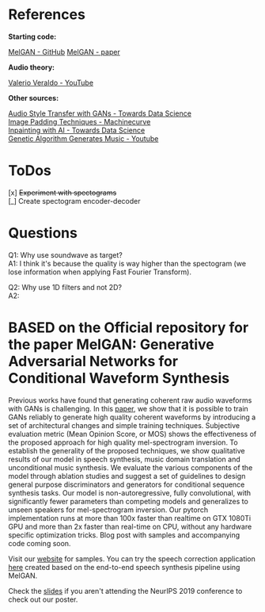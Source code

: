 # References

**Starting code:**

[MelGAN - GitHub](https://github.com/descriptinc/melgan-neurips)
[MelGAN - paper](https://arxiv.org/pdf/1910.06711.pdf)

**Audio theory:**

[Valerio Veraldo - YouTube](https://www.youtube.com/watch?v=iCwMQJnKk2c&list=PL-wATfeyAMNqIee7cH3q1bh4QJFAaeNv0&ab_channel=ValerioVelardo-TheSoundofAI)

**Other sources:**

[Audio Style Transfer with GANs - Towards Data Science](https://towardsdatascience.com/voice-translation-and-audio-style-transfer-with-gans-b63d58f61854) \
[Image Padding Techniques - Machinecurve](https://www.machinecurve.com/index.php/2020/02/10/using-constant-padding-reflection-padding-and-replication-padding-with-keras/) \
[Inpainting with AI - Towards Data Science](https://towardsdatascience.com/inpainting-with-ai-get-back-your-images-pytorch-a68f689128e5) \
[Genetic Algorithm Generates Music - Youtube](https://www.youtube.com/watch?v=aOsET8KapQQ&t=218s)

# ToDos

[x] <s>Experiment with spectograms</s> \
[_]  Create spectogram encoder-decoder

# Questions

Q1: Why use soundwave as target? \
A1: I think it's because the quality is way higher than the spectogram (we lose information when applying Fast Fourier Transform).

Q2: Why use 1D filters and not 2D? \
A2: 

# BASED on the Official repository for the paper MelGAN: Generative Adversarial Networks for Conditional Waveform Synthesis

Previous works have found that generating coherent raw audio waveforms with GANs is challenging. In this [paper](https://arxiv.org/abs/1910.06711), we show that it is possible to train GANs reliably to generate high quality coherent waveforms by introducing a set of architectural changes and simple training techniques. Subjective evaluation metric (Mean Opinion Score, or MOS) shows the effectiveness of the proposed approach for high quality mel-spectrogram inversion. To establish the generality of the proposed techniques, we show qualitative results of our model in speech synthesis, music domain translation and unconditional music synthesis. We evaluate the various components of the model through ablation studies and suggest a set of guidelines to design general purpose discriminators and generators for conditional sequence synthesis tasks. Our model is non-autoregressive, fully convolutional, with significantly fewer parameters than competing models and generalizes to unseen speakers for mel-spectrogram inversion. Our pytorch implementation runs at more than 100x faster than realtime on GTX 1080Ti GPU and more than 2x faster than real-time on CPU, without any hardware specific optimization tricks. Blog post with samples and accompanying code coming soon.

Visit our [website](https://melgan-neurips.github.io) for samples. You can try the speech correction application [here](https://www.descript.com/overdub) created based on the end-to-end speech synthesis pipeline using MelGAN.

Check the [slides](melgan_slides.pdf) if you aren't attending the NeurIPS 2019 conference to check out our poster.